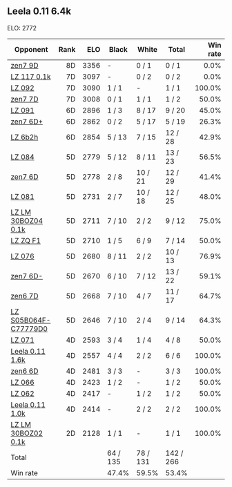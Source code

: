 ## Leela 0.11 6.4k ##

ELO: 2772

Opponent | Rank | ELO | Black | White | Total | Win rate
---------|-----:|----:|-------|-------|-------|-------:
[zen7 9D](zen7%209D.md) | 8D | 3356 | - | 0 / 1 | 0 / 1 | 0.0%
[LZ 117 0.1k](LZ%20117%200.1k.md) | 7D | 3097 | - | 0 / 2 | 0 / 2 | 0.0%
[LZ 092](LZ%20092.md) | 7D | 3090 | 1 / 1 | - | 1 / 1 | 100.0%
[zen7 7D](zen7%207D.md) | 7D | 3008 | 0 / 1 | 1 / 1 | 1 / 2 | 50.0%
[LZ 091](LZ%20091.md) | 6D | 2896 | 1 / 3 | 8 / 17 | 9 / 20 | 45.0%
[zen7 6D+](zen7%206D+.md) | 6D | 2862 | 0 / 2 | 5 / 17 | 5 / 19 | 26.3%
[LZ 6b2h](LZ%206b2h.md) | 6D | 2854 | 5 / 13 | 7 / 15 | 12 / 28 | 42.9%
[LZ 084](LZ%20084.md) | 5D | 2779 | 5 / 12 | 8 / 11 | 13 / 23 | 56.5%
[zen7 6D](zen7%206D.md) | 5D | 2778 | 2 / 8 | 10 / 21 | 12 / 29 | 41.4%
[LZ 081](LZ%20081.md) | 5D | 2731 | 2 / 7 | 10 / 18 | 12 / 25 | 48.0%
[LZ LM 30BOZ04 0.1k](LZ%20LM%2030BOZ04%200.1k.md) | 5D | 2711 | 7 / 10 | 2 / 2 | 9 / 12 | 75.0%
[LZ ZQ F1](LZ%20ZQ%20F1.md) | 5D | 2710 | 1 / 5 | 6 / 9 | 7 / 14 | 50.0%
[LZ 076](LZ%20076.md) | 5D | 2680 | 8 / 11 | 2 / 2 | 10 / 13 | 76.9%
[zen7 6D-](zen7%206D-.md) | 5D | 2670 | 6 / 10 | 7 / 12 | 13 / 22 | 59.1%
[zen6 7D](zen6%207D.md) | 5D | 2668 | 7 / 10 | 4 / 7 | 11 / 17 | 64.7%
[LZ S05B064F-C77779D0](LZ%20S05B064F-C77779D0.md) | 5D | 2646 | 7 / 10 | 2 / 4 | 9 / 14 | 64.3%
[LZ 071](LZ%20071.md) | 4D | 2593 | 3 / 4 | 1 / 4 | 4 / 8 | 50.0%
[Leela 0.11 1.6k](Leela%200.11%201.6k.md) | 4D | 2557 | 4 / 4 | 2 / 2 | 6 / 6 | 100.0%
[zen6 6D](zen6%206D.md) | 4D | 2481 | 3 / 3 | - | 3 / 3 | 100.0%
[LZ 066](LZ%20066.md) | 4D | 2423 | 1 / 2 | - | 1 / 2 | 50.0%
[LZ 062](LZ%20062.md) | 4D | 2417 | - | 1 / 2 | 1 / 2 | 50.0%
[Leela 0.11 1.0k](Leela%200.11%201.0k.md) | 4D | 2414 | - | 2 / 2 | 2 / 2 | 100.0%
[LZ LM 30BOZ02 0.1k](LZ%20LM%2030BOZ02%200.1k.md) | 2D | 2128 | 1 / 1 | - | 1 / 1 | 100.0%
Total | | | 64 / 135 | 78 / 131 | 142 / 266 | 
Win rate| | | 47.4% | 59.5% | 53.4% | 
